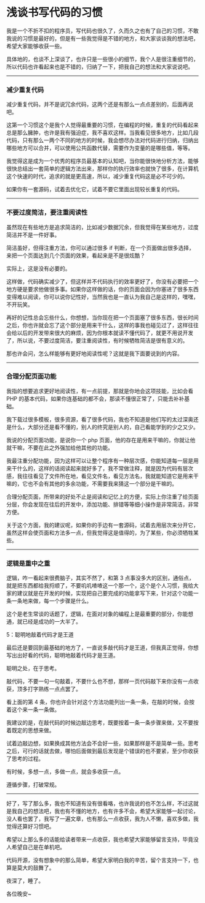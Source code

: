 # 浅谈书写代码的习惯

我是一个不折不扣的程序员，写代码也很久了，久而久之也有了自己的习惯，不敢我说的习惯是最好的，但是有一些我觉得是不错的地方，和大家谈谈我的想法吧，希望大家能够收获一些。

具体地的，也谈不上深谈了，也许只是一些很小的细节，我个人是很注重细节的，所以代码也许看起来也是不错的，归纳了一下，把我自己的想法和大家说说吧。

---

### 减少重复代码

减少重复代码，并不是说冗余代码，这两个还是有那么一点点差别的，后面再说吧。

这第一个习惯这个是我个人觉得最重要的习惯，在编程的时候，重复的代码看起来总是那么臃肿，也许是我有强迫症，我不喜欢这样。当我看见很多地方，比如几段代码，只有那么一两个不同的地方的时候，我会想尽办法对代码进行归纳，归纳出哪些地方可以合并，可以使用公共函数代替，需要作为变量的是哪些值，等等。

我觉得这是成为一个优秀的程序员最基本的认知吧，当你能很快地分析方法，能够很快总结出一套简单的逻辑方法出来，那样你的执行效率也就快了很多，在计算机这个快速的时代，追求的就是更高速，所以，减少重复代码这是必不可少的。

如果你有一套源码，试着去优化它，试着不要它里面出现较长重复的代码。

---

### 不要过度简洁，要注重阅读性

虽然现在有些地方是追求简洁的，比如减少数据冗余，但我觉得在某些地方，过度简洁并不是一件好事。

简洁虽好，但得注重方法，你可以通过很多 if 判断，在一个页面做出很多选择，来把一个页面达到几个页面的效果，看起来是不是很炫酷？

实际上，这是没有必要的。

这样做，代码确实减少了，但这样并不代码执行的效率更好了，你没有必要把一个地方硬是要求他做很多事。如果你这样做的话，你的页面会因为你塞进了很多东西变得难以阅读，你可以说你记性好，当然我也是一直认为我自己是这样的，嘿嘿，不开玩笑。

再好的记性总会忘些什么，你想想，当你现在把一个页面塞了很多东西，很长时间之后，你也许就会忘了这个部分是用来干什么，这样的事我也碰见过了，这样往往会给以后的开发带来很大的麻烦，因为你根本就读不懂代码了，就更不用说开发了，所以说，不要过度简洁，要注重阅读性，有时候牺牲简洁是很有意义的。

那也许会问，怎么样能够有更好地阅读性呢？这就是我下面要说到的内容。

---

### 合理分配页面功能

我指的想要追求更好地阅读性，有一点前提，那就是你地会这项技能，比如会看 PHP 的基本代码，如果你连基础的都不会，那读不懂很正常了，只能去补补基础。

我下载过很多模板，很多资源，看了很多代码，我也不知道是他们写的太过深奥还是什么，大部分还是看不懂的，别人的终究是别人的，自己看能学到的少之又少。

我说的分配页面功能，是说你一个 php 页面，他的存在是用来干嘛的，你就让他就干嘛，不要在此之外强加给他其他的功能。

我最注重分配功能，因为这样可以让整个程序有一种层次感，你能知道每一层是用来干什么的，这样的话阅读起来就好多了，我不常做注释，就是因为代码有层次感，我往往看见了文件所在地，看见文件名，看见方法名，我就能知道它是用来干嘛的，它也不会有其他的多余功能，不需要我来猜这一个部分是干嘛的。

合理分配页面，所带来的好处不止是阅读和记忆上的方便，实际上你注重了给页面分层，你会发现在往后的开发中，添加功能、排错等等细小操作是非常简洁，非常方便。

关于这个方面，我的建议呢，如果你的手边有一套源码，试着去用层次来分开它，虽然这样会使页面和方法多一点，但我觉得这是值得的，为了某些，你必须牺牲某些。

---

### 逻辑是重中之重

逻辑，咋一看起来很费脑子，其实不然了，和第 3 点事没多大的区别，通俗点，就是把东西都给我捋顺了，不要叽叽喳喳这一个那一个，这个是个人习惯，我给大家的建议就是在开发的时候，实现把自己要完成的功能拿写下来，针对这个功能一条一条地来做，每一个步骤是什么。

这个是老生常谈的话题了，逻辑，在面对对象的编程上是最重要的部分，你能想通，就已经是成功的一大半了。

5：聪明地敲着代码才是王道

最后还是要回到最基础的地方了，一直说多敲代码才是王道，但我真正觉得，你想写出出好看的代码，聪明地敲着代码才是王道。

聪明之处，在于思考。

敲代码，不要一句一句敲着，不要什么也不想，那样一页代码敲下来你没有一点收获，顶多打字熟练一点点罢了。

看上面的第 4 条，你也许会针对这个方法功能列出一条一条，在敲的时候，会按着这个来一条一条做。

我建议的是，在敲代码的时候边敲边思考，既要按着一条一条步骤来做，又不要按着既定的思想来做。

试着边敲边想，如果换成其他方法会不会好一些，如果那样是不是简单一些。思考之后，可行的话就去做，哪怕后面做到最后发现是个错误的也不要紧，至少你收获了思考的过程。

有时候，多想一点，多做一点，就会多收获一点。

遵循步骤，打破常规。

---

好了，写了那么多，我也不知道有没有很看咯，也许我说的也不怎么样，不过这就是我自己的想法吧，我也有不懂的地方，也有许多不会，希望大家能够一起讨论，没人看也罢了，我写了一遍文章，也有那么一点收获，我为人不懒，喜欢多做，我觉得还算好习惯吧。

希望以上那么多的话能给读者带来一点收获，我也希望大家能够留言支持，毕竟没人希望自己是在单机吧。

代码开源，没有想象中的那么简单，希望大家明白我的辛苦，留个言支持一下，也算是莫大的鼓舞了。

夜深了，睡了。

各位晚安~
